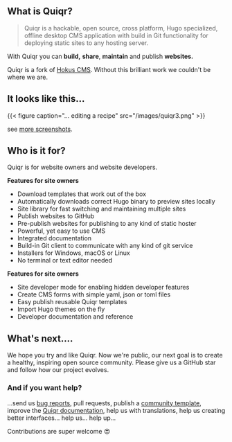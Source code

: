 ## What is Quiqr?

> Quiqr is a hackable, open source, cross platform, Hugo specialized, offline desktop CMS application with build in Git functionality for deploying static sites to any hosting server.

With Quiqr you can **build,** **share**, **maintain** and publish **websites.**

Quiqr is a fork of [Hokus CMS](https://www.hokuscms.com/). Without this brilliant work we couldn't be where we are.

## It looks like this...

{{< figure caption="... editing a recipe" src="/images/quiqr3.png" >}}

see [more screenshots](/page/screenshots).

## Who is it for?

Quiqr is for website owners and website developers. 

**Features for site owners**

- Download templates that work out of the box
- Automatically downloads correct Hugo binary to preview sites locally
- Site library for fast switching and maintaining multiple sites
- Publish websites to GitHub
- Pre-publish websites for publishing to any kind of static hoster
- Powerful, yet easy to use CMS
- Integrated documentation
- Build-in Git client to communicate with any kind of git service
- Installers for Windows, macOS or Linux
- No terminal or text editor needed

**Features for site owners**

- Site developer mode for enabling hidden developer features
- Create CMS forms with simple yaml, json or toml files
- Easy publish reusable Quiqr templates
- Import Hugo themes on the fly
- Developer documentation and reference

## What's next....

We hope you try and like Quiqr. Now we're public, our next goal is to create a healthy, inspiring open source community. Please give us a GitHub star and follow how our project evolves. 

### And if you want help?

...send us [bug reports](https://github.com/quiqr/quiqr-desktop/issues), pull requests, publish a [community template](https://github.com/quiqr/quiqr-community-templates), improve the [Quiqr documentation](https://book.quiqr.org/), help us with translations, help us creating better interfaces... help us... help up...

Contributions are super welcome 😍





